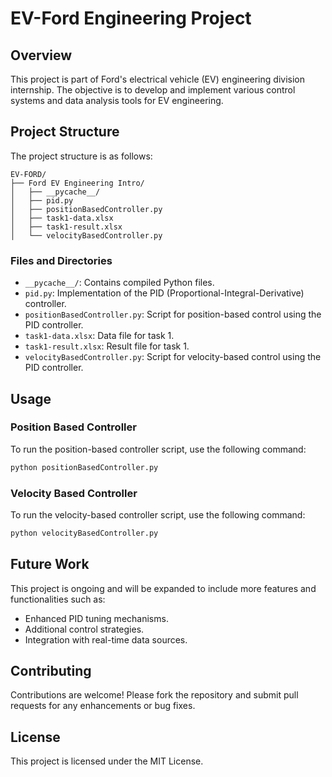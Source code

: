 # EV-Ford Engineering Project

## Overview

This project is part of Ford's electrical vehicle (EV) engineering division internship. The objective is to develop and implement various control systems and data analysis tools for EV engineering.

## Project Structure

The project structure is as follows:

```
EV-FORD/
├── Ford EV Engineering Intro/
│   ├── __pycache__/
│   ├── pid.py
│   ├── positionBasedController.py
│   ├── task1-data.xlsx
│   ├── task1-result.xlsx
│   └── velocityBasedController.py
```

### Files and Directories

- `__pycache__/`: Contains compiled Python files.
- `pid.py`: Implementation of the PID (Proportional-Integral-Derivative) controller.
- `positionBasedController.py`: Script for position-based control using the PID controller.
- `task1-data.xlsx`: Data file for task 1.
- `task1-result.xlsx`: Result file for task 1.
- `velocityBasedController.py`: Script for velocity-based control using the PID controller.

## Usage

### Position Based Controller

To run the position-based controller script, use the following command:
```sh
python positionBasedController.py
```

### Velocity Based Controller

To run the velocity-based controller script, use the following command:
```sh
python velocityBasedController.py
```

## Future Work

This project is ongoing and will be expanded to include more features and functionalities such as:

- Enhanced PID tuning mechanisms.
- Additional control strategies.
- Integration with real-time data sources.

## Contributing

Contributions are welcome! Please fork the repository and submit pull requests for any enhancements or bug fixes.

## License

This project is licensed under the MIT License.